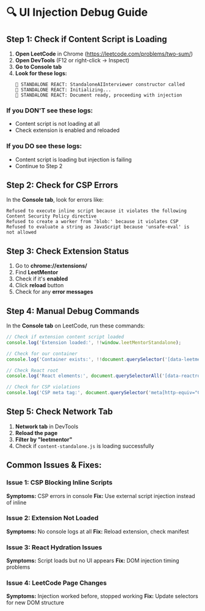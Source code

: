 # 🔍 UI Injection Debug Guide

## Step 1: Check if Content Script is Loading

1. **Open LeetCode** in Chrome (https://leetcode.com/problems/two-sum/)
2. **Open DevTools** (F12 or right-click → Inspect)
3. **Go to Console tab**
4. **Look for these logs:**
   ```
   🚀 STANDALONE REACT: StandaloneAIInterviewer constructor called
   🚀 STANDALONE REACT: Initializing...
   🚀 STANDALONE REACT: Document ready, proceeding with injection
   ```

### If you DON'T see these logs:
- Content script is not loading at all
- Check extension is enabled and reloaded

### If you DO see these logs:
- Content script is loading but injection is failing
- Continue to Step 2

## Step 2: Check for CSP Errors

In the **Console tab**, look for errors like:
```
Refused to execute inline script because it violates the following Content Security Policy directive
Refused to create a worker from 'blob:' because it violates CSP
Refused to evaluate a string as JavaScript because 'unsafe-eval' is not allowed
```

## Step 3: Check Extension Status

1. Go to **chrome://extensions/**
2. Find **LeetMentor**
3. Check if it's **enabled**
4. Click **reload** button
5. Check for any **error messages**

## Step 4: Manual Debug Commands

In the **Console tab** on LeetCode, run these commands:

```javascript
// Check if extension content script loaded
console.log('Extension loaded:', !!window.leetMentorStandalone);

// Check for our container
console.log('Container exists:', !!document.querySelector('[data-leetmentor]'));

// Check React root
console.log('React elements:', document.querySelectorAll('[data-reactroot]').length);

// Check for CSP violations
console.log('CSP meta tag:', document.querySelector('meta[http-equiv="Content-Security-Policy"]')?.content);
```

## Step 5: Check Network Tab

1. **Network tab** in DevTools
2. **Reload the page**
3. **Filter by "leetmentor"**
4. Check if `content-standalone.js` is loading successfully

## Common Issues & Fixes:

### Issue 1: CSP Blocking Inline Scripts
**Symptoms:** CSP errors in console
**Fix:** Use external script injection instead of inline

### Issue 2: Extension Not Loaded
**Symptoms:** No console logs at all
**Fix:** Reload extension, check manifest

### Issue 3: React Hydration Issues
**Symptoms:** Script loads but no UI appears
**Fix:** DOM injection timing problems

### Issue 4: LeetCode Page Changes
**Symptoms:** Injection worked before, stopped working
**Fix:** Update selectors for new DOM structure

